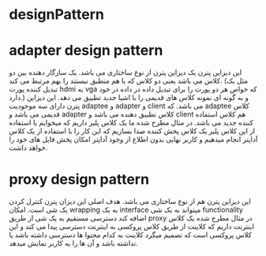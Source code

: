 # designPattern
# adapter design pattern
این دیزاین پترن یک دیزاین پترن از نوع ساختاری می باشد.
یک سازگار دهنده بین دو کلاس می باشد یعنی دو کلاس که با هم منطبق نیستند را بهم مرتبط می کند. (مثل یک تبدیل کننده پورت hdmi به vga که خواص هر دو پورت را برای تبدیل داده در
داده در خود دارد.) و به گونه ای نمونه کلاس های قدیمی را با اشیا جدید تطبیق می دهد.
این دیزاین پترن دارای سه موجودیت adaptee و adapter و client می باشد. که adaptee کلاس قدیمی می باشد و adapter کلاس تطبیق دهنده می باشد و client هم کلاس استفاده کننده
جدید می باشد.
در مثال مطرح شده ما یک کلاس پلیر داریم که میخوایم با استفاده از این کلاس پلیر یک کلاس پخش کننده صدا بسازیم که این کار را با استفاده از یک کلاس آداپتر انجام میدهیم
و کاربر نهایی بدون اطلاع از وجود آداپتر امکان پخش فایل های خود را خواهد داشت.

# proxy design pattern
این دیزاین پترن هم از نوع ساختاری می باشد.
هدف اصلی این دیزان پترن کنترل کردن یک شی است.
امکان wrapping به یک interface
میتواند به یک شی functionality اضافه کند
دسترسی مستقیم به یک شی از طریق proxy
در مثال مطرح شده یک کلاس اینترنت داریم که کلاینت از طریق کلاس پروکسی به اینترنت دسترسی پیدا می کند و این کلاس پروکسی است که تصمیم میگرد کلاینت به کدام محتوا ها 
دسترسی داشته باشد یا نداشته باشد و آن ها را به کاربر نمایش میدهد.
